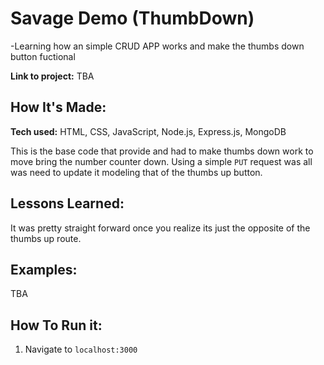 # Savage Demo  (ThumbDown)
-Learning how an simple CRUD APP works and make the thumbs down button fuctional

**Link to project:** TBA

## How It's Made:

**Tech used:** HTML, CSS, JavaScript, Node.js, Express.js, MongoDB

This is the base code that provide and had to make thumbs down work to move bring the number counter down. Using a simple `PUT` request was all was need to update it modeling that of the thumbs up button.

## Lessons Learned:

It was pretty straight forward once you realize its just the opposite of the thumbs up route.

## Examples:
TBA

## How To Run it:

1. Navigate to `localhost:3000`






